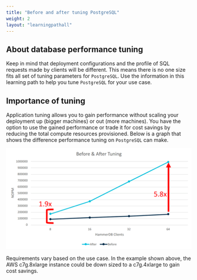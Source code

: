 ```yaml
---
title: "Before and after tuning PostgreSQL"
weight: 2
layout: "learningpathall"
---
```


##  About database performance tuning

Keep in mind that deployment configurations and the profile of SQL requests made by clients will be different. This means there is no one size fits all set of tuning parameters for `PostgreSQL`.  Use the information in this learning path to help you tune `PostgreSQL` for your use case.

##  Importance of tuning

Application tuning allows you to gain performance without scaling your deployment up (bigger machines) or out (more machines). You have the option to use the gained performance or trade it for cost savings by reducing the total compute resources provisioned. Below is a graph that shows the difference performance tuning on `PostgreSQL` can make.

![Before and after Tuning](BeforeAndAfter.png)

Requirements vary based on the use case. In the example shown above, the AWS c7g.8xlarge instance could be down sized to a c7g.4xlarge to gain cost savings.